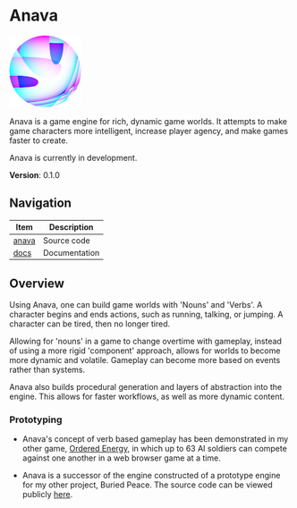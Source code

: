 # Anava

![Logo](./docs/logo_low.png)

Anava is a game engine for rich, dynamic game worlds. It attempts to make game characters more intelligent, increase player agency, and make games faster to create.

Anava is currently in development.

**Version**: 0.1.0

## Navigation

| Item             | Description   |
|------------------|---------------|
| [anava](./anava) | Source code   |
| [docs](./docs)   | Documentation |
## Overview

Using Anava, one can build game worlds with 'Nouns' and 'Verbs'. A character begins and ends actions, such as running, talking, or jumping. A character can be tired, then no longer tired. 

Allowing for 'nouns' in a game to change overtime with gameplay, instead of using a more rigid 'component' approach, allows for worlds to become more dynamic and volatile. Gameplay can become more based on events rather than systems.

Anava also builds procedural generation and layers of abstraction into the engine. This allows for faster workflows, as well as more dynamic content.

### Prototyping

- Anava's concept of verb based gameplay has been demonstrated in my other game, [Ordered Energy](https://img.itch.zone/aW1hZ2UvODA1NTA2LzQ1ODI1NDEucG5n/original/nvwnb8.png), in which up to 63 AI soldiers can compete against one another in a web browser game at a time.

[//]: # (![Ordered Energy Screenshot]&#40;https://static.itch.io/images/loader.gif&#41;)
- Anava is a successor of the engine constructed of a prototype engine for my other project, Buried Peace. The source code can be viewed publicly [here](https://github.com/AlexanderFarrell/buried-peace-concept).

[//]: # (![Buried Peace Screenshot]&#40;https://github.com/AlexanderFarrell/buried-peace-concept/blob/master/Screenshots/IMG_4324.PNG?raw=true&#41;)

[//]: # (### Cross-platform)

[//]: # ()
[//]: # (The following targeted platforms have run successfully in tests. More platforms may be added in the future. Platforms on this list may run.)

[//]: # (#### By OS)

[//]: # ()
[//]: # (- [x] MacOS x86)

[//]: # (- [ ] MacOS ARM)

[//]: # (- [ ] Windows x86)

[//]: # (- [ ] Windows ARM)

[//]: # (- [ ] Linux &#40;Ubuntu&#41; x86)

[//]: # (- [ ] Linux &#40;Ubuntu&#41; ARM)

[//]: # (- [ ] Linux &#40;Debian&#41; x86)

[//]: # (- [ ] Linux &#40;Debian&#41; ARM)

[//]: # ()
[//]: # (#### By Graphics API)

[//]: # ()
[//]: # (- [x] OpenGL &#40;3.3&#41;)

[//]: # (- [ ] Metal  &#40;2&#41;)

[//]: # (- [ ] Vulkan)

[//]: # ()
[//]: # (#### By Supported Input Device)

[//]: # ()
[//]: # (- [x] Keyboard )

[//]: # (- [x] Mouse)

[//]: # (- [ ] Game Controller)

[//]: # (- [ ] Touch)

[//]: # ()
